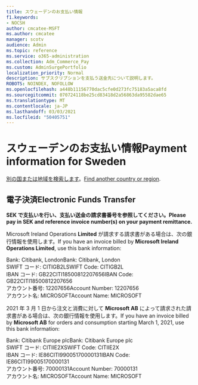 ```yaml
---
title: スウェーデンのお支払い情報
f1.keywords:
- NOCSH
author: cmcatee-MSFT
ms.author: cmcatee
manager: scotv
audience: Admin
ms.topic: reference
ms.service: o365-administration
ms.collection: Adm_Commerce_Pay
ms.custom: AdminSurgePortfolio
localization_priority: Normal
description: サブスクリプションを支払う送金先について説明します。
ROBOTS: NOINDEX, NOFOLLOW
ms.openlocfilehash: a448b11156770dac5cfe0d273fc75183a5aca8fd
ms.sourcegitcommit: 070724118be25cd83418d2a56863da95582dae65
ms.translationtype: MT
ms.contentlocale: ja-JP
ms.lasthandoff: 03/03/2021
ms.locfileid: "50405751"
---
```

# <a name="payment-information-for-sweden"></a><span data-ttu-id="e1a37-103">スウェーデンのお支払い情報</span><span class="sxs-lookup"><span data-stu-id="e1a37-103">Payment information for Sweden</span></span>

<span data-ttu-id="e1a37-104">[別の国または地域を検索します](../billing-and-payments/pay-for-your-subscription.md)。</span><span class="sxs-lookup"><span data-stu-id="e1a37-104">[Find another country or region](../billing-and-payments/pay-for-your-subscription.md).</span></span>

## <a name="electronic-funds-transfer"></a><span data-ttu-id="e1a37-105">電子決済</span><span class="sxs-lookup"><span data-stu-id="e1a37-105">Electronic Funds Transfer</span></span>

<span data-ttu-id="e1a37-106">**SEK で支払いを行い、支払い送金の請求書番号を参照してください。**</span><span class="sxs-lookup"><span data-stu-id="e1a37-106">**Please pay in SEK and reference invoice number(s) on your payment remittance.**</span></span>

<span data-ttu-id="e1a37-107">Microsoft Ireland Operations **Limited** が請求する請求書がある場合は、次の銀行情報を使用します。</span><span class="sxs-lookup"><span data-stu-id="e1a37-107">If you have an invoice billed by **Microsoft Ireland Operations Limited**, use this bank information:</span></span>

<span data-ttu-id="e1a37-108">Bank: Citibank, London</span><span class="sxs-lookup"><span data-stu-id="e1a37-108">Bank: Citibank, London</span></span>\
<span data-ttu-id="e1a37-109">SWIFT コード: CITIGB2L</span><span class="sxs-lookup"><span data-stu-id="e1a37-109">SWIFT Code: CITIGB2L</span></span>\
<span data-ttu-id="e1a37-110">IBAN コード: GB22CITI18500812207656</span><span class="sxs-lookup"><span data-stu-id="e1a37-110">IBAN Code: GB22CITI18500812207656</span></span>\
<span data-ttu-id="e1a37-111">アカウント番号: 12207656</span><span class="sxs-lookup"><span data-stu-id="e1a37-111">Account Number: 12207656</span></span>\
<span data-ttu-id="e1a37-112">アカウント名: MICROSOFT</span><span class="sxs-lookup"><span data-stu-id="e1a37-112">Account Name: MICROSOFT</span></span>

<span data-ttu-id="e1a37-113">2021 年 3 月 1 日から注文と消費に対して **Microsoft AB** によって請求された請求書がある場合は、次の銀行情報を使用します。</span><span class="sxs-lookup"><span data-stu-id="e1a37-113">If you have an invoice billed by **Microsoft AB** for orders and consumption starting March 1, 2021, use this bank information:</span></span>

<span data-ttu-id="e1a37-114">Bank: Citibank Europe plc</span><span class="sxs-lookup"><span data-stu-id="e1a37-114">Bank: Citibank Europe plc</span></span>\
<span data-ttu-id="e1a37-115">SWIFT コード: CITIIE2X</span><span class="sxs-lookup"><span data-stu-id="e1a37-115">SWIFT Code: CITIIE2X</span></span>\
<span data-ttu-id="e1a37-116">IBAN コード: IE86CITI99005170000131</span><span class="sxs-lookup"><span data-stu-id="e1a37-116">IBAN Code: IE86CITI99005170000131</span></span>\
<span data-ttu-id="e1a37-117">アカウント番号: 70000131</span><span class="sxs-lookup"><span data-stu-id="e1a37-117">Account Number: 70000131</span></span>\
<span data-ttu-id="e1a37-118">アカウント名: MICROSOFT</span><span class="sxs-lookup"><span data-stu-id="e1a37-118">Account Name: MICROSOFT</span></span>